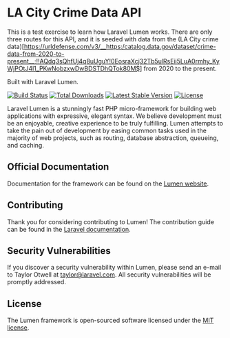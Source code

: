 # LA City Crime Data API

This is a test exercise to learn how Laravel Lumen works. There are only three routes for this API, and it is seeded with data from the (LA City crime data)[https://urldefense.com/v3/__https:/catalog.data.gov/dataset/crime-data-from-2020-to-present__;!!AQdq3sQhfUj4q8uUguY!0EosraXcj32Tb5ulRsEii5LuA0rmhy_KyWjPOtJ4l1_PKwNobzxwDwBDSTDhQTok80M$] from 2020 to the present.

Built with Laravel Lumen.

[![Build Status](https://travis-ci.org/laravel/lumen-framework.svg)](https://travis-ci.org/laravel/lumen-framework)
[![Total Downloads](https://img.shields.io/packagist/dt/laravel/framework)](https://packagist.org/packages/laravel/lumen-framework)
[![Latest Stable Version](https://img.shields.io/packagist/v/laravel/framework)](https://packagist.org/packages/laravel/lumen-framework)
[![License](https://img.shields.io/packagist/l/laravel/framework)](https://packagist.org/packages/laravel/lumen-framework)

Laravel Lumen is a stunningly fast PHP micro-framework for building web applications with expressive, elegant syntax. We believe development must be an enjoyable, creative experience to be truly fulfilling. Lumen attempts to take the pain out of development by easing common tasks used in the majority of web projects, such as routing, database abstraction, queueing, and caching.

## Official Documentation

Documentation for the framework can be found on the [Lumen website](https://lumen.laravel.com/docs).

## Contributing

Thank you for considering contributing to Lumen! The contribution guide can be found in the [Laravel documentation](https://laravel.com/docs/contributions).

## Security Vulnerabilities

If you discover a security vulnerability within Lumen, please send an e-mail to Taylor Otwell at taylor@laravel.com. All security vulnerabilities will be promptly addressed.

## License

The Lumen framework is open-sourced software licensed under the [MIT license](https://opensource.org/licenses/MIT).
